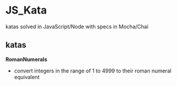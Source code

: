 # JS_Kata
katas solved in JavaScript/Node with specs in Mocha/Chai
## katas
__RomanNumerals__
- convert integers in the range of 1 to 4999 to their roman numeral equivalent
  

